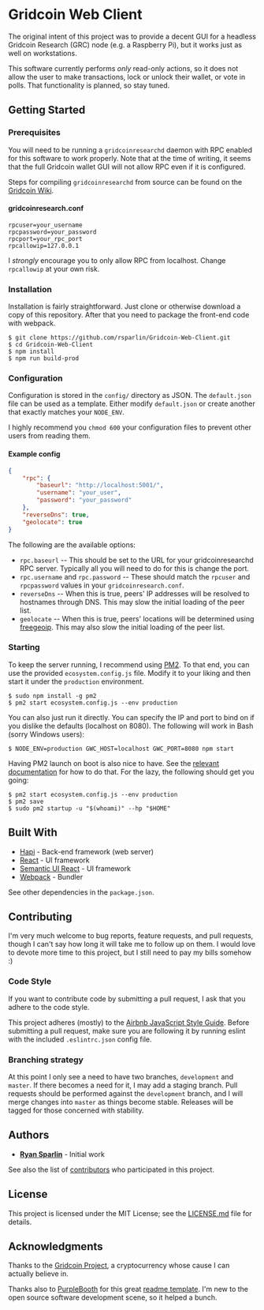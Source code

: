 # Gridcoin Web Client

The original intent of this project was to provide a decent GUI for a headless Gridcoin Research (GRC) node (e.g. a Raspberry Pi), but it works just as well on workstations.

This software currently performs _only_ read-only actions, so it does not allow the user to make transactions, lock or unlock their wallet, or vote in polls. That functionality is planned, so stay tuned.

## Getting Started

### Prerequisites

You will need to be running a `gridcoinresearchd` daemon with RPC enabled for this software to work properly. Note that at the time of writing, it seems that the full Gridcoin wallet GUI will not allow RPC even if it is configured.

Steps for compiling `gridcoinresearchd` from source can be found on the [Gridcoin Wiki](http://wiki.gridcoin.us/Linux_guide#Build_Gridcoin_Daemon).

#### gridcoinresearch.conf

```
rpcuser=your_username
rpcpassword=your_password
rpcport=your_rpc_port
rpcallowip=127.0.0.1
```

I _strongly_ encourage you to only allow RPC from localhost. Change `rpcallowip` at your own risk.

### Installation

Installation is fairly straightforward. Just clone or otherwise download a copy of this repository. After that you need to package the front-end code with webpack.

```
$ git clone https://github.com/rsparlin/Gridcoin-Web-Client.git
$ cd Gridcoin-Web-Client
$ npm install
$ npm run build-prod
```

### Configuration

Configuration is stored in the `config/` directory as JSON. The `default.json` file can be used as a template. Either modify `default.json` or create another that exactly matches your `NODE_ENV`.

I highly recommend you `chmod 600` your configuration files to prevent other users from reading them.

#### Example config

```json
{
	"rpc": {
		"baseurl": "http://localhost:5001/",
		"username": "your_user",
		"password": "your_password"
	},
	"reverseDns": true,
	"geolocate": true
}
```

The following are the available options:

- `rpc.baseurl` -- This should be set to the URL for your gridcoinresearchd RPC server. Typically all you will need to do for this is change the port.
- `rpc.username` and `rpc.password` -- These should match the `rpcuser` and `rpcpassword` values in your `gridcoinresearch.conf`.
- `reverseDns` -- When this is true, peers' IP addresses will be resolved to hostnames through DNS. This may slow the initial loading of the peer list.
- `geolocate` -- When this is true, peers' locations will be determined using [freegeoip](https://freegeoip.net/). This may also slow the initial loading of the peer list.

### Starting

To keep the server running, I recommend using [PM2](http://pm2.keymetrics.io/). To that end, you can use the provided `ecosystem.config.js` file. Modify it to your liking and then start it under the `production` environment.

```
$ sudo npm install -g pm2
$ pm2 start ecosystem.config.js --env production
```

You can also just run it directly. You can specify the IP and port to bind on if you dislike the defaults (localhost on 8080). The following will work in Bash (sorry Windows users):

```
$ NODE_ENV=production GWC_HOST=localhost GWC_PORT=8080 npm start
```

Having PM2 launch on boot is also nice to have. See the [relevant documentation](http://pm2.keymetrics.io/docs/usage/startup/) for how to do that. For the lazy, the following should get you going:

```
$ pm2 start ecosystem.config.js --env production
$ pm2 save
$ sudo pm2 startup -u "$(whoami)" --hp "$HOME"
```

## Built With

* [Hapi](https://hapijs.com/) - Back-end framework (web server)
* [React](https://reactjs.org/) - UI framework
* [Semantic UI React](https://react.semantic-ui.com) - UI framework
* [Webpack](https://webpack.js.org/) - Bundler

See other dependencies in the `package.json`.

## Contributing

I'm very much welcome to bug reports, feature requests, and pull requests, though I can't say how long it will take me to follow up on them. I would love to devote more time to this project, but I still need to pay my bills somehow :)


### Code Style

If you want to contribute code by submitting a pull request, I ask that you adhere to the code style.

This project adheres (mostly) to the [Airbnb JavaScript Style Guide](https://github.com/airbnb/javascript). Before submitting a pull request, make sure you are following it by running eslint with the included `.eslintrc.json` config file.

### Branching strategy

At this point I only see a need to have two branches, `development` and `master`. If there becomes a need for it, I may add a staging branch. Pull requests should be performed against the `development` branch, and I will merge changes into `master` as things become stable. Releases will be tagged for those concerned with stability.

## Authors

* [**Ryan Sparlin**](https://github.com/rsparlin) - Initial work

See also the list of [contributors](https://github.com/rsparlin/Gridcoin-Web-Client/contributors) who participated in this project.

## License

This project is licensed under the MIT License; see the [LICENSE.md](LICENSE.md) file for details.

## Acknowledgments

Thanks to the [Gridcoin Project](https://www.gridcoin.us/), a cryptocurrency whose cause I can actually believe in.

Thanks also to [PurpleBooth](https://github.com/PurpleBooth) for this great [readme template](https://gist.github.com/PurpleBooth/109311bb0361f32d87a2). I'm new to the open source software development scene, so it helped a bunch.
